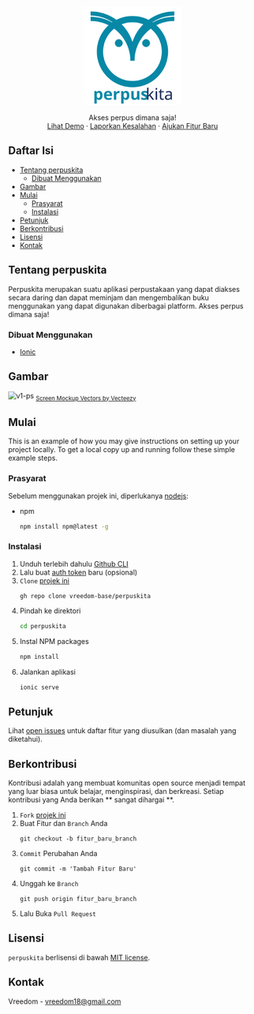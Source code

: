 <p align="center">
  <a href="https://laravel.com" target="_blank">
    <img src="https://raw.githubusercontent.com/vreedom-base/perpuskita/master/public/assets/icon/icon.svg" width="200">
  </a>
  
  <p align="center">
    Akses perpus dimana saja!
    <br />
    <a href="https://github.com/vreedom-base/perpuskita">Lihat Demo</a>
    ·
    <a href="https://github.com/vreedom-base/perpuskita/issues">Laporkan Kesalahan</a>
    ·
    <a href="https://github.com/vreedom-base/perpuskita/issues">Ajukan Fitur Baru</a>
  </p>
</p>

## Daftar Isi

* [Tentang perpuskita](#tentang-perpuskita)
  * [Dibuat Menggunakan](#dibuat-menggunakan)
* [Gambar](#gambar)
* [Mulai](#mulai)
  * [Prasyarat](#prasyarat)
  * [Instalasi](#instalasi)
* [Petunjuk](#petunjuk)
* [Berkontribusi](#berkontribusi)
* [Lisensi](#lisensi)
* [Kontak](#kontak)

## Tentang perpuskita

Perpuskita merupakan suatu aplikasi perpustakaan yang dapat diakses secara daring dan dapat meminjam dan mengembalikan buku menggunakan yang dapat digunakan diberbagai platform. Akses perpus dimana saja!

### Dibuat Menggunakan
* [Ionic](https://ionicframework.com/)

## Gambar

![v1-ps](https://user-images.githubusercontent.com/35516476/94348393-142ba180-0066-11eb-9098-3658e980a1a2.png)
<sub><a href="https://www.vecteezy.com/free-vector/screen-mockup">Screen Mockup Vectors by Vecteezy</a></sub>

## Mulai

This is an example of how you may give instructions on setting up your project locally.
To get a local copy up and running follow these simple example steps.

### Prasyarat

Sebelum menggunakan projek ini, diperlukanya [nodejs](https://nodejs.org/):
* npm
  ```sh
  npm install npm@latest -g
  ```

### Instalasi

1. Unduh terlebih dahulu [Github CLI](https://cli.github.com/)
2. Lalu buat [auth token](https://github.com/settings/tokens) baru (opsional)
3. `Clone` [projek ini](https://github.com/vreedom-base/perpuskita)
   ```git
   gh repo clone vreedom-base/perpuskita
   ```
4. Pindah ke direktori 
   ```sh
   cd perpuskita
   ```
5. Instal NPM packages
   ```sh
   npm install
   ```
5. Jalankan aplikasi 
   ```sh
   ionic serve
   ```

## Petunjuk

Lihat [open issues](https://github.com/vreedom-base/perpuskita/issues) untuk daftar fitur yang diusulkan (dan masalah yang diketahui).

## Berkontribusi

Kontribusi adalah yang membuat komunitas open source menjadi tempat yang luar biasa untuk belajar, menginspirasi, dan berkreasi. Setiap kontribusi yang Anda berikan ** sangat dihargai **.

1. `Fork` [projek ini](https://github.com/vreedom-base/perpuskita)
2. Buat Fitur dan `Branch` Anda
   ```git
   git checkout -b fitur_baru_branch
   ```
3. `Commit` Perubahan Anda 
   ```git
   git commit -m 'Tambah Fitur Baru'
   ```
4. Unggah ke `Branch`
   ```git
   git push origin fitur_baru_branch
   ```
5. Lalu Buka `Pull Request`

## Lisensi

`perpuskita` berlisensi di bawah [MIT license](https://opensource.org/licenses/MIT).

## Kontak

Vreedom - vreedom18@gmail.com

